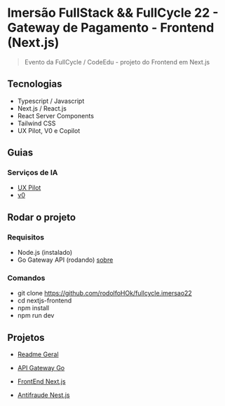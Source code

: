 # Imersão FullStack && FullCycle 22 - Gateway de Pagamento - Frontend (Next.js)

> Evento da FullCycle / CodeEdu - projeto do Frontend em Next.js

## Tecnologias

- Typescript / Javascript
- Next.js / React.js
- React Server Components
- Tailwind CSS
- UX Pilot, V0 e Copilot

## Guias

### Serviços de IA

- [UX Pilot](https://uxpilot.ai/)
- [v0](https://v0.dev/)

## Rodar o projeto

### Requisitos

- Node.js (instalado)
- Go Gateway API (rodando) [sobre](../go-gateway-api/README.md)

### Comandos

- git clone https://github.com/rodolfoHOk/fullcycle.imersao22
- cd nextjs-frontend
- npm install
- npm run dev

## Projetos

- [Readme Geral](../README.md)

- [API Gateway Go](../go-gateway-api/README.md)

- [FrontEnd Next.js](#imersão-fullstack--fullcycle-22---gateway-de-pagamento---frontend-nextjs)

- [Antifraude Nest.js](../nestjs-anti-fraud/README.md)
